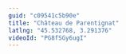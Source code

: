 ```yaml
---
guid: "c09541c5b90e"
title: "Château de Parentignat"
latlng: "45.532768, 3.291376"
videoId: "PG8fSGy6ugI" 
---
```

